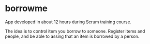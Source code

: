 # borrowme
App developed in about 12 hours during Scrum training course.

The idea is to control item you borrow to someone.
Register items and people, and be able to assing that an item is borrowed by a person.

